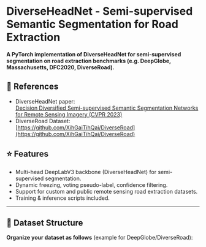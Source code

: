 # DiverseHeadNet - Semi-supervised Semantic Segmentation for Road Extraction

**A PyTorch implementation of DiverseHeadNet for semi-supervised segmentation on road extraction benchmarks (e.g. DeepGlobe, Massachusetts, DFC2020, DiverseRoad).**
## 📝 References

- DiverseHeadNet paper:  
  [Decision Diversified Semi-supervised Semantic Segmentation Networks for Remote Sensing Imagery (CVPR 2023)](https://arxiv.org/abs/2311.13716)
- DiverseRoad Dataset:  
  [https://github.com/XihGaiTihQai/DiverseRoad](https://github.com/XihGaiTihQai/DiverseRoad)

## ⭐️ Features

- Multi-head DeepLabV3 backbone (DiverseHeadNet) for semi-supervised segmentation.
- Dynamic freezing, voting pseudo-label, confidence filtering.
- Support for custom and public remote sensing road extraction datasets.
- Training & inference scripts included.

---

## 📂 Dataset Structure

**Organize your dataset as follows** (example for DeepGlobe/DiverseRoad):

